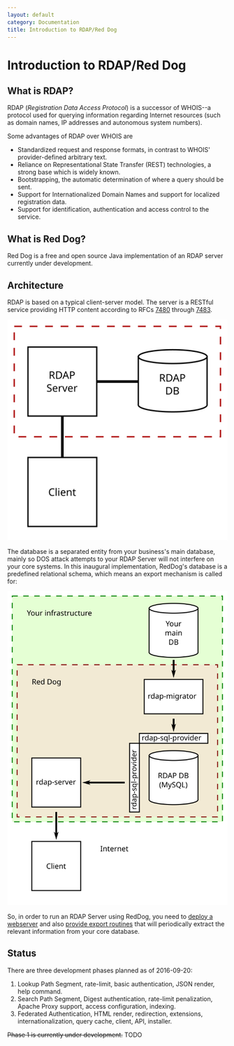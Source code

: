 ```yaml
---
layout: default
category: Documentation
title: Introduction to RDAP/Red Dog
---
```


# Introduction to RDAP/Red Dog

## What is RDAP?

RDAP (_Registration Data Access Protocol_) is a successor of WHOIS--a protocol used for querying information regarding Internet resources (such as domain names, IP addresses and autonomous system numbers).

Some advantages of RDAP over WHOIS are

- Standardized request and response formats, in contrast to WHOIS' provider-defined arbitrary text.
- Reliance on Representational State Transfer (REST) technologies, a strong base which is widely known.
- Bootstrapping, the automatic determination of where a query should be sent.
- Support for Internationalized Domain Names and support for localized registration data.
- Support for identification, authentication and access control to the service.

## What is Red Dog?

Red Dog is a free and open source Java implementation of an RDAP server currently under development.

## Architecture

RDAP is based on a typical client-server model. The server is a RESTful service providing HTTP content according to RFCs [7480](https://tools.ietf.org/html/rfc7480) through [7483](https://tools.ietf.org/html/rfc7483).

![Fig.1 - Basic Architecture](img/diagram/architecture-basic.svg)

The database is a separated entity from your business's main database, mainly so DOS attack attempts to your RDAP Server will not interfere on your core systems. In this inaugural implementation, RedDog's database is a predefined relational schema, which means an export mechanism is called for:

![Fig.2 - Current Architecture](img/diagram/architecture-implementation.svg)

So, in order to run an RDAP Server using RedDog, you need to [deploy a webserver](server-install.html) and also [provide export routines]() that will periodically extract the relevant information from your core database.

## Status

There are three development phases planned as of 2016-09-20:

1. Lookup Path Segment, rate-limit, basic authentication, JSON render, help command.
2. Search Path Segment, Digest authentication, rate-limit penalization, Apache Proxy support, access configuration, indexing.
3. Federated Authentication, HTML render, redirection, extensions, internationalization, query cache, client, API, installer.

<del>Phase 1 is currently under development.</del> TODO

